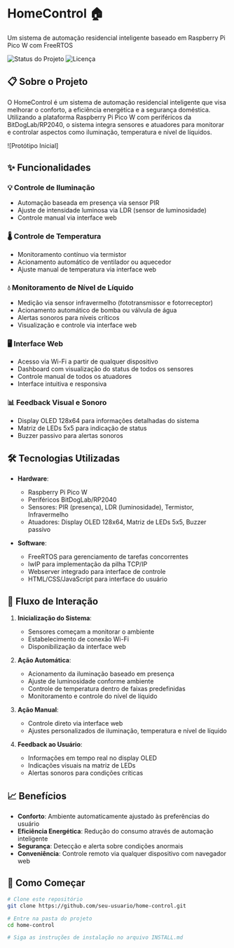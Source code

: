 # HomeControl 🏠

Um sistema de automação residencial inteligente baseado em Raspberry Pi Pico W com FreeRTOS

![Status do Projeto](https://img.shields.io/badge/Status-Em%20Desenvolvimento-yellow)
![Licença](https://img.shields.io/badge/Licença-MIT-blue)

## 📋 Sobre o Projeto

O HomeControl é um sistema de automação residencial inteligente que visa melhorar o conforto, a eficiência energética e a segurança doméstica. Utilizando a plataforma Raspberry Pi Pico W com periféricos da BitDogLab/RP2040, o sistema integra sensores e atuadores para monitorar e controlar aspectos como iluminação, temperatura e nível de líquidos.

![Protótipo Inicial]

## ✨ Funcionalidades

### 💡 Controle de Iluminação

- Automação baseada em presença via sensor PIR
- Ajuste de intensidade luminosa via LDR (sensor de luminosidade)
- Controle manual via interface web

### 🌡️ Controle de Temperatura

- Monitoramento contínuo via termistor
- Acionamento automático de ventilador ou aquecedor
- Ajuste manual de temperatura via interface web

### 💧 Monitoramento de Nível de Líquido

- Medição via sensor infravermelho (fototransmissor e fotorreceptor)
- Acionamento automático de bomba ou válvula de água
- Alertas sonoros para níveis críticos
- Visualização e controle via interface web

### 🖥️ Interface Web

- Acesso via Wi-Fi a partir de qualquer dispositivo
- Dashboard com visualização do status de todos os sensores
- Controle manual de todos os atuadores
- Interface intuitiva e responsiva

### 📊 Feedback Visual e Sonoro

- Display OLED 128x64 para informações detalhadas do sistema
- Matriz de LEDs 5x5 para indicação de status
- Buzzer passivo para alertas sonoros

## 🛠️ Tecnologias Utilizadas

- **Hardware**:
  - Raspberry Pi Pico W
  - Periféricos BitDogLab/RP2040
  - Sensores: PIR (presença), LDR (luminosidade), Termistor, Infravermelho
  - Atuadores: Display OLED 128x64, Matriz de LEDs 5x5, Buzzer passivo

- **Software**:
  - FreeRTOS para gerenciamento de tarefas concorrentes
  - lwIP para implementação da pilha TCP/IP
  - Webserver integrado para interface de controle
  - HTML/CSS/JavaScript para interface do usuário

## 🔄 Fluxo de Interação

1. **Inicialização do Sistema**:
   - Sensores começam a monitorar o ambiente
   - Estabelecimento de conexão Wi-Fi
   - Disponibilização da interface web

2. **Ação Automática**:
   - Acionamento da iluminação baseado em presença
   - Ajuste de luminosidade conforme ambiente
   - Controle de temperatura dentro de faixas predefinidas
   - Monitoramento e controle do nível de líquido

3. **Ação Manual**:
   - Controle direto via interface web
   - Ajustes personalizados de iluminação, temperatura e nível de líquido

4. **Feedback ao Usuário**:
   - Informações em tempo real no display OLED
   - Indicações visuais na matriz de LEDs
   - Alertas sonoros para condições críticas

## 📈 Benefícios

- **Conforto**: Ambiente automaticamente ajustado às preferências do usuário
- **Eficiência Energética**: Redução do consumo através de automação inteligente
- **Segurança**: Detecção e alerta sobre condições anormais
- **Conveniência**: Controle remoto via qualquer dispositivo com navegador web

## 🚀 Como Começar

```bash
# Clone este repositório
git clone https://github.com/seu-usuario/home-control.git

# Entre na pasta do projeto
cd home-control

# Siga as instruções de instalação no arquivo INSTALL.md
